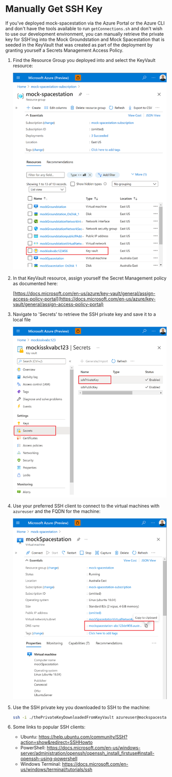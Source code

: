 # Manually Get SSH Key

If you've deployed mock-spacestation via the Azure Portal or the Azure CLI and don't have the tools available to run `getConnections.sh` and don't wish to use our development environment, you can manually retrieve the private key for SSH'ing into the Mock Groundstation and Mock Spacestation that is seeded in the KeyVault that was created as part of the deployment by granting yourself a Secrets Management Access Policy.

1. Find the Resource Group you deployed into and select the KeyVault resource:

    ![The KeyVault resource deployed into the mock-spacestation Resource Group](./images/deployed-keyvault-smaller.png)

2. In that KeyVault resource, assign yourself the Secret Management policy as documented here:

    [https://docs.microsoft.com/en-us/azure/key-vault/general/assign-access-policy-portal](https://docs.microsoft.com/en-us/azure/key-vault/general/assign-access-policy-portal)

3. Navigate to 'Secrets' to retrieve the SSH private key and save it to a local file

    ![The sshPrivateKey secret in the KeyVault](./images/deployed-keyvault-secret-smaller.png)

4. Use your preferred SSH client to connect to the virtual machines with `azureuser` and the FQDN for the machine:

    ![The FQDN for the Virtual Machine](./images/deployed-spacestation-dns-name-smaller.png)

5. Use the SSH private key you downloaded to SSH to the machine:

    ```bash
    ssh -i ./thePrivateKeyDownloadedFromKeyVault azureuser@mockspacestation-abc123def456.australiaeast.cloudapp.azure.com
    ```

6. Some links to popular SSH clients:

    - Ubuntu: https://help.ubuntu.com/community/SSH?action=show&redirect=SSHHowto
    - PowerShell: https://docs.microsoft.com/en-us/windows-server/administration/openssh/openssh_install_firstuse#install-openssh-using-powershell
    - Windows Terminal: https://docs.microsoft.com/en-us/windows/terminal/tutorials/ssh
